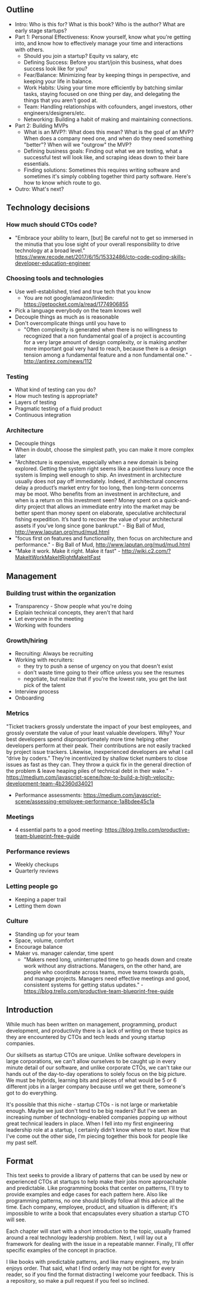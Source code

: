 ## Outline

- Intro: Who is this for? What is this book? Who is the author? What are early stage startups?
- Part 1: Personal Effectiveness: Know yourself, know what you're getting into, and know how to effectively manage your time and interactions with others.
  - Should you join a startup? Equity vs salary, etc
  - Defining Success: Before you start/join this business, what does success look like for you?
  - Fear/Balance: Minimizing fear by keeping things in perspective, and keeping your life in balance.
  - Work Habits: Using your time more efficiently by batching similar tasks, staying focused on one thing per day, and delegating the things that you aren't good at.
  - Team: Handling relationships with cofounders, angel investors, other engineers/designers/etc.
  - Networking: Building a habit of making and maintaining connections.
- Part 2: Building MVPs
  - What is an MVP?: What does this mean? What is the goal of an MVP? When does a company need one, and when do they need something "better"? When will we "outgrow" the MVP?
  - Defining business goals: Finding out what we are testing, what a successful test will look like, and scraping ideas down to their bare essentials.
  - Finding solutions: Sometimes this requires writing software and sometimes it's simply cobbling together third party software. Here's how to know which route to go.
- Outro: What's next?

## Technology decisions

### How much should CTOs code?
- "Embrace your ability to learn, [but] Be careful not to get so immersed in the minutia that you lose sight of your overall responsibility to drive technology at a broad level." https://www.recode.net/2017/6/15/15332486/cto-code-coding-skills-developer-education-engineer

### Choosing tools and technologies
- Use well-established, tried and true tech that you know
  - You are not google/amazon/linkedin: https://getpocket.com/a/read/1774906855
- Pick a language everybody on the team knows well
- Decouple things as much as is reasonable
- Don't overcomplicate things until you have to
  - "Often complexity is generated when there is no willingness to recognized that a non fundamental goal of a project is accounting for a very large amount of design complexity, or is making another more important goal very hard to reach, because there is a design tension among a fundamental feature and a non fundamental one." - http://antirez.com/news/112

### Testing
- What kind of testing can you do?
- How much testing is appropriate?
- Layers of testing
- Pragmatic testing of a fluid product
- Continuous integration

### Architecture
- Decouple things
- When in doubt, choose the simplest path, you can make it more complex later
- "Architecture is expensive, especially when a new domain is being explored. Getting the system right seems like a pointless luxury once the system is limping well enough to ship. An investment in architecture usually does not pay off immediately. Indeed, if architectural concerns delay a product’s market entry for too long, then long-term concerns may be moot. Who benefits from an investment in architecture, and when is a return on this investment seen? Money spent on a quick-and-dirty project that allows an immediate entry into the market may be better spent than money spent on elaborate, speculative architectural fishing expedition. It’s hard to recover the value of your architectural assets if you’ve long since gone bankrupt." - Big Ball of Mud, http://www.laputan.org/mud/mud.html
- "focus first on features and functionality, then focus on architecture and performance." - Big Ball of Mud, http://www.laputan.org/mud/mud.html
- "Make it work. Make it right. Make it fast" - http://wiki.c2.com/?MakeItWorkMakeItRightMakeItFast

## Management

### Building trust within the organization
- Transparency - Show people what you're doing
- Explain technical concepts, they aren't that hard
- Let everyone in the meeting
- Working with founders

### Growth/hiring
- Recruiting: Always be recruiting
- Working with recruiters:
  - they try to push a sense of urgency on you that doesn't exist
  - don't waste time going to their office unless you see the resumes
  - negotiate, but realize that if you're the lowest rate, you get the last pick of the talent
- Interview process
- Onboarding

### Metrics
"Ticket trackers grossly understate the impact of your best employees, and grossly overstate the value of your least valuable developers. Why?
Your best developers spend disproportionately more time helping other developers perform at their peak. Their contributions are not easily tracked by project issue trackers.
Likewise, inexperienced developers are what I call “drive by coders.” They’re incentivized by shallow ticket numbers to close issues as fast as they can. They throw a quick fix in the general direction of the problem & leave heaping piles of technical debt in their wake." - https://medium.com/javascript-scene/how-to-build-a-high-velocity-development-team-4b2360d34021

- Performance assessments: https://medium.com/javascript-scene/assessing-employee-performance-1a8bdee45c1a

### Meetings
- 4 essential parts to a good meeting: https://blog.trello.com/productive-team-blueprint-free-guide

### Performance reviews
- Weekly checkups
- Quarterly reviews

### Letting people go
- Keeping a paper trail
- Letting them down

### Culture
- Standing up for your team
- Space, volume, comfort
- Encourage balance
- Maker vs. manager calendar, time spent
  - "Makers need long, uninterrupted time to go heads down and create work without any distractions. Managers, on the other hand, are people who coordinate across teams, move teams towards goals, and manage projects. Managers need effective meetings and good, consistent systems for getting status updates." - https://blog.trello.com/productive-team-blueprint-free-guide

## Introduction

While much has been written on management, programming, product development, and productivity there is a lack of writing on these topics as they are encountered by CTOs and tech leads and young startup companies.

Our skillsets as startup CTOs are unique. Unlike software developers in large corporations, we can't allow ourselves to be caught up in every minute detail of our software, and unlike corporate CTOs, we can't take our hands out of the day-to-day operations to solely focus on the big picture. We must be hybrids, learning bits and pieces of what would be 5 or 6 different jobs in a larger company because until we get there, someone's got to do everything.

It's possible that this niche - startup CTOs - is not large or marketable enough. Maybe we just don't tend to be big readers? But I've seen an increasing number of technology-enabled companies popping up without great technical leaders in place. When I fell into my first engineering leadership role at a startup, I certainly didn't know where to start. Now that I've come out the other side, I'm piecing together this book for people like my past self.

## Format

This text seeks to provide a library of patterns that can be used by new or experienced CTOs at startups to help make their jobs more approachable and predictable. Like programming books that center on patterns, I'll try to provide examples and edge cases for each pattern here. Also like programming patterns, no one should blindly follow all this advice all the time. Each company, employee, product, and situation is different; it's impossible to write a book that encapsulates every situation a startup CTO will see.

Each chapter will start with a short introduction to the topic, usually framed around a real technology leadership problem. Next, I will lay out a framework for dealing with the issue in a repeatable manner. Finally, I'll offer specific examples of the concept in practice.

I like books with predictable patterns, and like many engineers, my brain enjoys order. That said, what I find orderly may not be right for every reader, so if you find the format distracting I welcome your feedback. This is a repository, so make a pull request if you feel so inclined.
